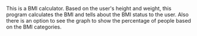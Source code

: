 This is a BMI calculator. Based on the user's height and weight, 
this program calculates the BMI and tells about the BMI status to the user. 
Also there is an option to see the graph to show the percentage of people based on the BMI categories.
